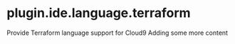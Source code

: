 # plugin.ide.language.terraform
Provide Terraform language support for Cloud9
Adding some more content

